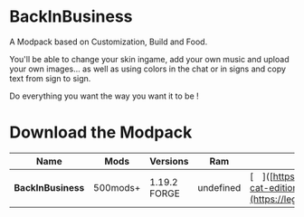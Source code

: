 # BackInBusiness

A Modpack based on Customization, Build and Food.

You'll be able to change your skin ingame, add your own music and upload your own images... as well as using colors in the chat or in signs and copy text from sign to sign.

Do everything you want the way you want it to be !

# Download the Modpack

| Name | Mods | Versions | Ram | Modpack | Serverpack
| ---- | ------------- | ----------- | ---------- | --- | ---|
|**BackInBusiness** | 500mods+ | 1.19.2 FORGE| undefined | [<img src=https://media.forgecdn.net/avatars/130/458/636460205549127215.png height=16>]([https://www.curseforge.com/minecraft/modpacks/biggess-pack-cat-edition](https://legacy.curseforge.com/minecraft/modpacks/backinbusiness/files/) | undefined|
